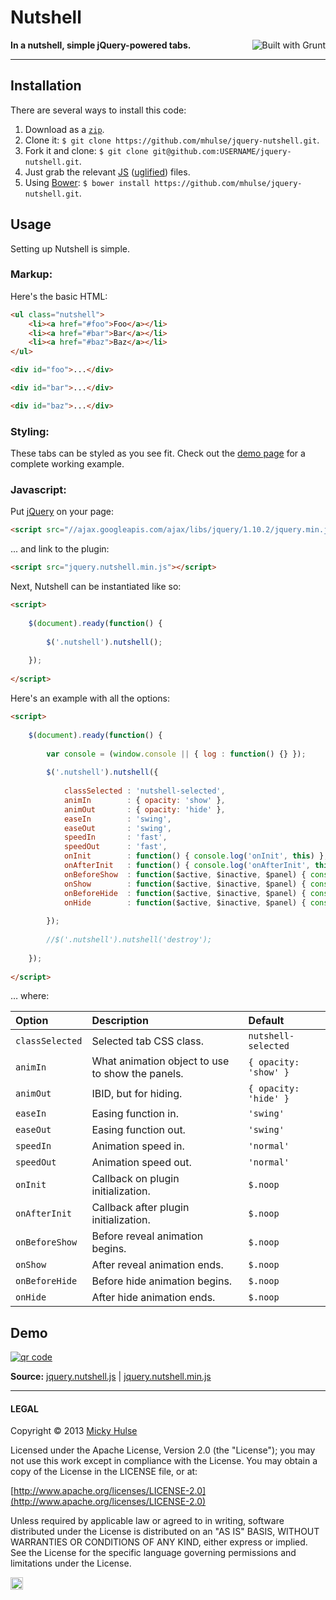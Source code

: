 # Nutshell

<a href="http://gruntjs.com/" title="Built with Grunt"><img src="https://cdn.gruntjs.com/builtwith.png" alt="Built with Grunt" align="right"></a>

**In a nutshell, simple jQuery-powered tabs.**

---

## Installation

There are several ways to install this code:

1. Download as a [`zip`](https://github.com/mhulse/jquery-nutshell/archive/gh-pages.zip).
1. Clone it: `$ git clone https://github.com/mhulse/jquery-nutshell.git`.
1. Fork it and clone: `$ git clone git@github.com:USERNAME/jquery-nutshell.git`.
1. Just grab the relevant [JS](https://raw.github.com/mhulse/jquery-nutshell/gh-pages/nutshell/jquery.nutshell.js) ([uglified](https://raw.github.com/mhulse/jquery-nutshell/gh-pages/nutshell/jquery.nutshell.min.js)) files.
1. Using [Bower](http://bower.io/): `$ bower install https://github.com/mhulse/jquery-nutshell.git`.

## Usage

Setting up Nutshell is simple.

### Markup:

Here's the basic HTML:

```html
<ul class="nutshell">
	<li><a href="#foo">Foo</a></li>
	<li><a href="#bar">Bar</a></li>
	<li><a href="#baz">Baz</a></li>
</ul>

<div id="foo">...</div>

<div id="bar">...</div>

<div id="baz">...</div>
```

### Styling:

These tabs can be styled as you see fit. Check out the [demo page](http://mhulse.github.com/jquery-nutshell/demo/) for a complete working example.

### Javascript:

Put [jQuery](http://jquery.com/) on your page:

```html
<script src="//ajax.googleapis.com/ajax/libs/jquery/1.10.2/jquery.min.js"></script>
```

... and link to the plugin:

```html
<script src="jquery.nutshell.min.js"></script>
```

Next, Nutshell can be instantiated like so:

```html
<script>
	
	$(document).ready(function() {
		
		$('.nutshell').nutshell();
		
	});
	
</script>
```

Here's an example with all the options:

```html
<script>
	
	$(document).ready(function() {
		
		var console = (window.console || { log : function() {} });
		
		$('.nutshell').nutshell({
			
			classSelected : 'nutshell-selected',
			animIn        : { opacity: 'show' },
			animOut       : { opacity: 'hide' },
			easeIn        : 'swing',
			easeOut       : 'swing',
			speedIn       : 'fast',
			speedOut      : 'fast',
			onInit        : function() { console.log('onInit', this) },
			onAfterInit   : function() { console.log('onAfterInit', this) },
			onBeforeShow  : function($active, $inactive, $panel) { console.log('onBeforeShow', this, $active, $inactive, $panel) },
			onShow        : function($active, $inactive, $panel) { console.log('onShow', this, $active, $inactive, $panel) },
			onBeforeHide  : function($active, $inactive, $panel) { console.log('onBeforeHide', this, $active, $inactive, $panel) },
			onHide        : function($active, $inactive, $panel) { console.log('onHide', this, $active, $inactive, $panel) }
			
		});
		
		//$('.nutshell').nutshell('destroy');
		
	});
	
</script>
```

… where:

Option | Description | Default
:-- | :-- | :--
`classSelected` | Selected tab CSS class. | `nutshell-selected`
`animIn` |  What animation object to use to show the panels. | `{ opacity: 'show' }`
`animOut` | IBID, but for hiding. | `{ opacity: 'hide' }`
`easeIn` | Easing function in. | `'swing'`
`easeOut` | Easing function out. | `'swing'`
`speedIn` | Animation speed in. | `'normal'`
`speedOut` | Animation speed out. | `'normal'`
`onInit` | Callback on plugin initialization. | `$.noop`
`onAfterInit` | Callback after plugin initialization. | `$.noop`
`onBeforeShow` | Before reveal animation begins. | `$.noop`
`onShow` | After reveal animation ends. | `$.noop`
`onBeforeHide` | Before hide animation begins. | `$.noop`
`onHide` | After hide animation ends. | `$.noop`

## Demo

[![qr code](http://chart.apis.google.com/chart?cht=qr&chl=https://github.com/mhulse/jquery-nutshell/&chs=240x240)](http://mhulse.github.com/jquery-nutshell/demo/)

**Source:** [jquery.nutshell.js](https://raw.github.com/mhulse/jquery-nutshell/gh-pages/nutshell/jquery.nutshell.js) | [jquery.nutshell.min.js](https://raw.github.com/mhulse/jquery-nutshell/gh-pages/nutshell/jquery.nutshell.min.js)

---

#### LEGAL

Copyright &copy; 2013 [Micky Hulse](http://mky.io)

Licensed under the Apache License, Version 2.0 (the "License"); you may not use this work except in compliance with the License. You may obtain a copy of the License in the LICENSE file, or at:

[http://www.apache.org/licenses/LICENSE-2.0](http://www.apache.org/licenses/LICENSE-2.0)

Unless required by applicable law or agreed to in writing, software distributed under the License is distributed on an "AS IS" BASIS, WITHOUT WARRANTIES OR CONDITIONS OF ANY KIND, either express or implied. See the License for the specific language governing permissions and limitations under the License.

<img width="20" height="20" align="absmiddle" src="https://github.global.ssl.fastly.net/images/icons/emoji/octocat.png" alt=":octocat:" title=":octocat:" class="emoji">
